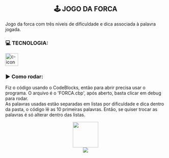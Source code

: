 <h2 align="center"> 🕹 JOGO DA FORCA </h2>
    <p> Jogo da forca com três níveis de dificuldade e dica associada à palavra jogada.</p>
    <h3>💻 TECNOLOGIA:</h3>
    <img alt="c-icon" width="40" src="https://cdn.jsdelivr.net/gh/devicons/devicon/icons/c/c-original.svg">

<h3>▶ Como rodar:</h3>
<p>Fiz o código usando o CodeBlocks, então para abrir precisa usar o programa. O arquivo é o 'FORCA.cbp', após aberto, basta clicar em debug para rodar.
</br>As palavras usadas estão separadas em listas por dificuldade e dica dentro da pasta, o código lê as 10 primeiras palavras. Então, se quiser trocar as palavras é só alterar dentro das listas. </p>

<div align="center">
    <a href="https://github.com/bncblnc"><img height="80" src="https://avatars.githubusercontent.com/u/108829137?v=4"></a>
   <br/><a href="https://www.linkedin.com/in/bncblnc/" target="_blank"><img src="https://img.shields.io/badge/-LinkedIn-%230077B5?style=for-the-badge&logo=linkedin&logoColor=white" target="_blank"></a>

</div>
